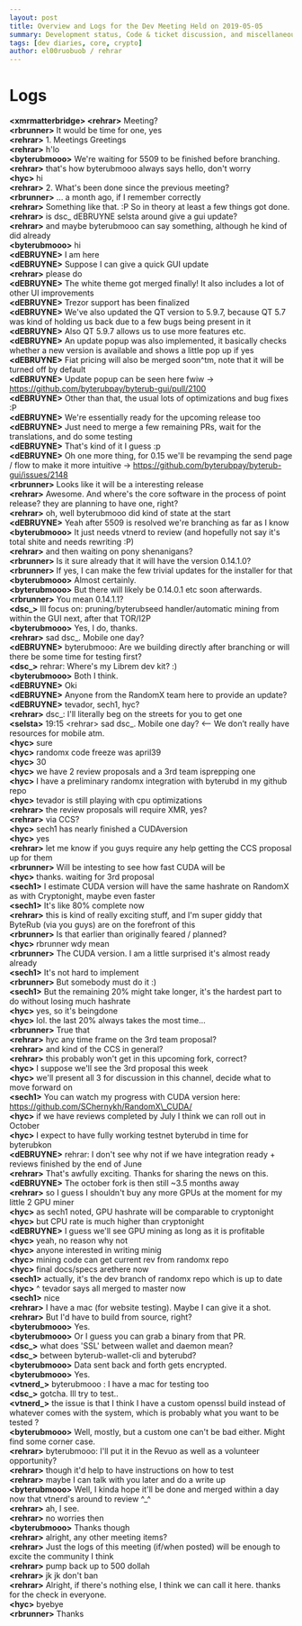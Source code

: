 ```yaml
---
layout: post
title: Overview and Logs for the Dev Meeting Held on 2019-05-05
summary: Development status, Code & ticket discussion, and miscellaneous
tags: [dev diaries, core, crypto]
author: el00ruobuob / rehrar
---
```


# Logs  

**\<xmrmatterbridge> \<rehrar>** Meeting?  
**\<rbrunner>** It would be time for one, yes  
**\<rehrar>** 1. Meetings Greetings  
**\<rehrar>** h'lo  
**\<byterubmooo>** We're waiting for 5509 to be finished before branching.  
**\<rehrar>** that's how byterubmooo always says hello, don't worry  
**\<hyc>** hi  
**\<rehrar>** 2. What's been done since the previous meeting?  
**\<rbrunner>** ... a month ago, if I remember correctly  
**\<rehrar>** Something like that. :P So in theory at least a few things got done.  
**\<rehrar>** is dsc\_ dEBRUYNE selsta around give a gui update?  
**\<rehrar>** and maybe byterubmooo can say something, although he kind of did already  
**\<byterubmooo>** hi  
**\<dEBRUYNE>** I am here  
**\<dEBRUYNE>** Suppose I can give a quick GUI update  
**\<rehrar>** please do  
**\<dEBRUYNE>** The white theme got merged finally! It also includes a lot of other UI improvements  
**\<dEBRUYNE>** Trezor support has been finalized  
**\<dEBRUYNE>** We've also updated the QT version to 5.9.7, because QT 5.7 was kind of holding us back due to a few bugs being present in it  
**\<dEBRUYNE>** Also QT 5.9.7 allows us to use more features etc.  
**\<dEBRUYNE>** An update popup was also implemented, it basically checks whether a new version is available and shows a little pop up if yes  
**\<dEBRUYNE>** Fiat pricing will also be merged soon^tm, note that it will be turned off by default  
**\<dEBRUYNE>** Update popup can be seen here fwiw -> https://github.com/byterubpay/byterub-gui/pull/2100  
**\<dEBRUYNE>** Other than that, the usual lots of optimizations and bug fixes :P  
**\<dEBRUYNE>** We're essentially ready for the upcoming release too  
**\<dEBRUYNE>** Just need to merge a few remaining PRs, wait for the translations, and do some testing  
**\<dEBRUYNE>** That's kind of it I guess :p  
**\<dEBRUYNE>** Oh one more thing, for 0.15 we'll be revamping the send page / flow to make it more intuitive -> https://github.com/byterubpay/byterub-gui/issues/2148  
**\<rbrunner>** Looks like it will be a interesting release  
**\<rehrar>** Awesome. And where's the core software in the process of point release? they are planning to have one, right?  
**\<rehrar>** oh, well byterubmooo did kind of state at the start  
**\<dEBRUYNE>** Yeah after 5509 is resolved we're branching as far as I know  
**\<byterubmooo>** It just needs vtnerd to review (and hopefully not say it's total shite and needs rewriting :P)  
**\<rehrar>** and then waiting on pony shenanigans?  
**\<rbrunner>** Is it sure already that it will have the version 0.14.1.0?  
**\<rbrunner>** If yes, I can make the few trivial updates for the installer for that  
**\<byterubmooo>** Almost certainly.  
**\<byterubmooo>** But there will likely be 0.14.0.1 etc soon afterwards.  
**\<rbrunner>** You mean 0.14.1.1?  
**\<dsc\_>** Ill focus on: pruning/byterubseed handler/automatic mining from within the GUI next, after that TOR/I2P  
**\<byterubmooo>** Yes, I do, thanks.  
**\<rehrar>** sad dsc\_. Mobile one day?  
**\<dEBRUYNE>** byterubmooo: Are we building directly after branching or will there be some time for testing first?  
**\<dsc\_>** rehrar: Where's my Librem dev kit? :)  
**\<byterubmooo>** Both I think.  
**\<dEBRUYNE>** Oki  
**\<dEBRUYNE>** Anyone from the RandomX team here to provide an update?  
**\<dEBRUYNE>** tevador, sech1, hyc?  
**\<rehrar>** dsc\_: I'll literally beg on the streets for you to get one  
**\<selsta>** 19:15 \<rehrar> sad dsc\_. Mobile one day? \<-- We don’t really have resources for mobile atm.  
**\<hyc>** sure  
**\<hyc>** randomx code freeze was april39  
**\<hyc>** 30  
**\<hyc>** we have 2 review proposals and a 3rd team isprepping one  
**\<hyc>** I have a preliminary randomx integration with byterubd in my github repo  
**\<hyc>** tevador is still playing with cpu optimizations  
**\<rehrar>** the review proposals will require XMR, yes?  
**\<rehrar>** via CCS?  
**\<hyc>** sech1 has nearly finished a CUDAversion  
**\<hyc>** yes  
**\<rehrar>** let me know if you guys require any help getting the CCS proposal up for them  
**\<rbrunner>** Will be intesting to see how fast CUDA will be  
**\<hyc>** thanks. waiting for 3rd proposal  
**\<sech1>** I estimate CUDA version will have the same hashrate on RandomX as with Cryptonight, maybe even faster  
**\<sech1>** It's like 80% complete now  
**\<rehrar>** this is kind of really exciting stuff, and I'm super giddy that ByteRub (via you guys) are on the forefront of this  
**\<rbrunner>** Is that earlier than originally feared / planned?  
**\<hyc>** rbrunner wdy mean  
**\<rbrunner>** The CUDA version. I am a little surprised it's almost ready already  
**\<sech1>** It's not hard to implement  
**\<rbrunner>** But somebody must do it :)  
**\<sech1>** But the remaining 20% might take longer, it's the hardest part to do without losing much hashrate  
**\<hyc>** yes, so it's beingdone  
**\<hyc>** lol. the last 20% always takes the most time...  
**\<rbrunner>** True that  
**\<rehrar>** hyc any time frame on the 3rd team proposal?  
**\<rehrar>** and kind of the CCS in general?  
**\<rehrar>** this probably won't get in this upcoming fork, correct?  
**\<hyc>** I suppose we'll see the 3rd proposal this week  
**\<hyc>** we'll present all 3 for discussion in this channel, decide what to move forward on  
**\<sech1>** You can watch my progress with CUDA version here: https://github.com/SChernykh/RandomX\_CUDA/  
**\<hyc>** if we have reviews completed by July I think we can roll out in October  
**\<hyc>** I expect to have fully working testnet byterubd in time for byterubkon  
**\<dEBRUYNE>** rehrar: I don't see why not if we have integration ready + reviews finished by the end of June  
**\<rehrar>** That's awfully exciting. Thanks for sharing the news on this.  
**\<dEBRUYNE>** The october fork is then still ~3.5 months away  
**\<rehrar>** so I guess I shouldn't  buy any more GPUs at the moment for my little 2 GPU miner  
**\<hyc>** as sech1 noted, GPU hashrate will be comparable to cryptonight  
**\<hyc>** but CPU rate is much higher than cryptonight  
**\<dEBRUYNE>** I guess we'll see GPU mining as long as it is profitable  
**\<hyc>** yeah, no reason why not    
**\<hyc>** anyone interested in writing minig  
**\<hyc>** mining code can get current rev from randomx repo  
**\<hyc>** final docs/specs arethere now  
**\<sech1>** actually, it's the dev branch of randomx repo which is up to date  
**\<hyc>** ^ tevador says all merged to master now  
**\<sech1>** nice  
**\<rehrar>** I have a mac (for website testing). Maybe I can give it a shot.  
**\<rehrar>** But I'd have to build from source, right?  
**\<byterubmooo>** Yes.  
**\<byterubmooo>** Or I guess you can grab a binary from that PR.  
**\<dsc\_>** what does 'SSL' between wallet and daemon mean?  
**\<dsc\_>** between byterub-wallet-cli and byterubd?  
**\<byterubmooo>** Data sent back and forth gets encrypted.  
**\<byterubmooo>** Yes.  
**\<vtnerd\_>** byterubmooo : I have a mac for testing too  
**\<dsc\_>** gotcha. Ill try to test..  
**\<vtnerd\_>** the issue is that I think I have a custom openssl build instead of whatever comes with the system, which is probably what you want to be tested ?  
**\<byterubmooo>** Well, mostly, but a custom one can't be bad either. Might find some corner case.  
**\<rehrar>** byterubmooo: I'll put it in the Revuo as well as a volunteer opportunity?  
**\<rehrar>** though it'd help to have instructions on how to test  
**\<rehrar>** maybe I can talk with you later and do a write up  
**\<byterubmooo>** Well, I kinda hope it'll be done and merged within a day now that vtnerd's around to review ^\_^  
**\<rehrar>** ah, I see.  
**\<rehrar>** no worries then  
**\<byterubmooo>** Thanks though  
**\<rehrar>** alright, any other meeting items?  
**\<rehrar>** Just the logs of this meeting (if/when posted) will be enough to excite the community I think  
**\<rehrar>** pump back up to 500 dollah  
**\<rehrar>** jk jk don't ban  
**\<rehrar>** Alright, if there's nothing else, I think we can call it here. thanks for the check in everyone.  
**\<hyc>** byebye  
**\<rbrunner>** Thanks  

